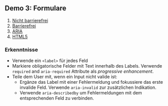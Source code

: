 ## Demo 3: Formulare

1. [Nicht barrierefrei](https://cas-fe.github.io/Accessibility/demos/form/form-inaccessible.html)
2. [Barrierefrei](https://cas-fe.github.io/Accessibility/demos/form/form-accessible.html)
3. [ARIA](https://cas-fe.github.io/Accessibility/demos/form/form-aria.html)
4. [HTML5](https://cas-fe.github.io/Accessibility/demos/form/form-html5.html)

<div class="fragment">

### Erkenntnisse

- Verwende ein `<label>` für jedes Feld
- Markiere obligatorische Felder mit Text innerhalb des Labels. Verwende `required` and `aria-required` Attribute als _progressive enhancement_.
- Teile dem User mit, wenn ein Input nicht valide ist:
  - Ergänze das Label mit einer Fehlermeldung und fokussiere das erste invalide Feld. Verwende `aria-invalid` zur zusätzlichen Indikation.
  - Verwende `aria-describedby` um Fehlermeldungen mit dem entsprechenden Feld zu verbinden.

</div>
